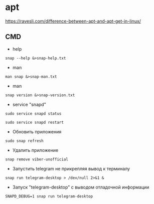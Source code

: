 <h1>apt</h1>

https://ravesli.com/difference-between-apt-and-apt-get-in-linux/

## CMD 

* help
````shell
snap --help &>snap-help.txt
````

* man
````shell
man snap &>snap-man.txt
````

* man
````shell
snap version &>snap-version.txt
````

* service "snapd" 
```shell
sudo service snapd status
```
```shell
sudo service snapd restart
```

* Обновить приложения
```shell
sudo snap refresh
```

* Удалить приложение
```shell
snap remove viber-unofficial
```

* Запустить telegram не прикрепляя вывод к терминалу 
```shell
snap run telegram-desktop > /dev/null 2>&1 &
```
* Запуск "telegram-desktop" с выводом отладочной информации
```shell
SNAPD_DEBUG=1 snap run telegram-desktop
```

